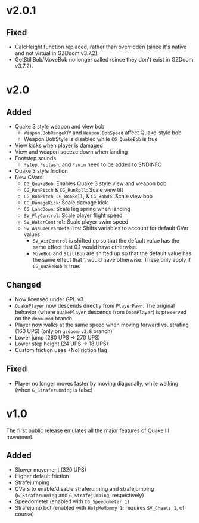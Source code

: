 # v2.0.1 #
## Fixed ##
* CalcHeight function replaced, rather than overridden (since it's native and not virtual in GZDoom v3.7.2).
* GetStillBob/MoveBob no longer called (since they don't exist in GZDoom v3.7.2).


# v2.0 #
## Added ##
* Quake 3 style weapon and view bob
    * `Weapon.BobRangeX`/`Y` and `Weapon.BobSpeed` affect Quake-style bob
    * Weapon.BobStyle is disabled while `CG_QuakeBob` is true
* View kicks when player is damaged
* View and weapon sqeeze down when landing
* Footstep sounds
    * `*step`, `*splash`, and `*swim` need to be added to SNDINFO
* Quake 3 style friction
* New CVars:
    * `CG_QuakeBob`: Enables Quake 3 style view and weapon bob
    * `CG_RunPitch` & `CG_RunRoll`: Scale view tilt
    * `CG_BobPitch`, `CG_BobRoll`, & `CG_BobUp`: Scale view bob
    * `CG_DamageKick`: Scale damage kick
    * `CG_LandDown`: Scale leg spring when landing
    * `SV_FlyControl`: Scale player flight speed
    * `SV_WaterControl`: Scale player swim speed
    * `SV_AssumeCVarDefaults`: Shifts variables to account for default CVar values
        * `SV_AirControl` is shifted up so that the default value has the same effect that 0.1 would have otherwise.
        * `MoveBob` and `StillBob` are shifted up so that the default value has the same effect that 1 would have otherwise. These only apply if `CG_QuakeBob` is true.

## Changed ##
* Now licensed under GPL v3
* `QuakePlayer` now descends directly from `PlayerPawn`. The original behavior (where `QuakePlayer` descends from `DoomPlayer`) is preserved on the `doom-mod` branch.
* Player now walks at the same speed when moving forward vs. strafing (160 UPS) (only on `gzdoom-v3.8` branch)
* Lower jump (280 UPS -> 270 UPS)
* Lower step height (24 UPS -> 18 UPS)
* Custom friction uses +NoFriction flag

## Fixed ##
* Player no longer moves faster by moving diagonally, while walking (when `G_Straferunning` is false)


# v1.0 #
The first public release emulates all the major features of Quake III movement.

## Added ##
* Slower movement (320 UPS)
* Higher default friction
* Strafejumping
* CVars to enable/disable straferunning and strafejumping (`G_Straferunning` and `G_Strafejumping`, respectively)
* Speedometer (enabled with `CG_Speedometer 1`)
* Strafejump bot (enabled with `HelpMeMommy 1`; requires `SV_Cheats 1`, of course)
